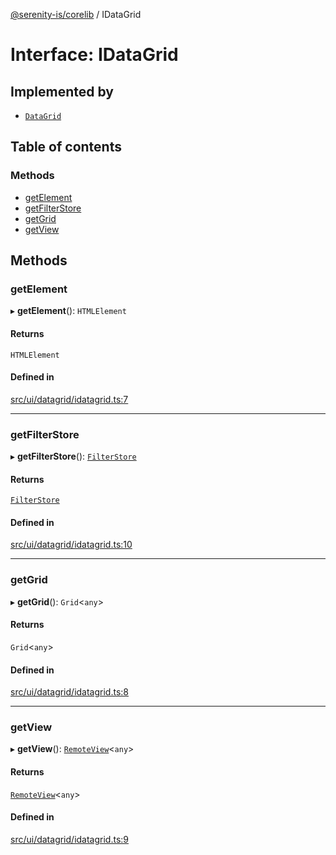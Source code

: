[@serenity-is/corelib](../README.md) / IDataGrid

# Interface: IDataGrid

## Implemented by

- [`DataGrid`](../classes/DataGrid.md)

## Table of contents

### Methods

- [getElement](IDataGrid.md#getelement)
- [getFilterStore](IDataGrid.md#getfilterstore)
- [getGrid](IDataGrid.md#getgrid)
- [getView](IDataGrid.md#getview)

## Methods

### getElement

▸ **getElement**(): `HTMLElement`

#### Returns

`HTMLElement`

#### Defined in

[src/ui/datagrid/idatagrid.ts:7](https://github.com/serenity-is/serenity/blob/master/packages/corelib/src/ui/datagrid/idatagrid.ts#L7)

___

### getFilterStore

▸ **getFilterStore**(): [`FilterStore`](../classes/FilterStore.md)

#### Returns

[`FilterStore`](../classes/FilterStore.md)

#### Defined in

[src/ui/datagrid/idatagrid.ts:10](https://github.com/serenity-is/serenity/blob/master/packages/corelib/src/ui/datagrid/idatagrid.ts#L10)

___

### getGrid

▸ **getGrid**(): `Grid`\<`any`\>

#### Returns

`Grid`\<`any`\>

#### Defined in

[src/ui/datagrid/idatagrid.ts:8](https://github.com/serenity-is/serenity/blob/master/packages/corelib/src/ui/datagrid/idatagrid.ts#L8)

___

### getView

▸ **getView**(): [`RemoteView`](../classes/RemoteView.md)\<`any`\>

#### Returns

[`RemoteView`](../classes/RemoteView.md)\<`any`\>

#### Defined in

[src/ui/datagrid/idatagrid.ts:9](https://github.com/serenity-is/serenity/blob/master/packages/corelib/src/ui/datagrid/idatagrid.ts#L9)
